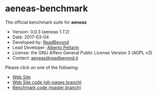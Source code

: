 # aeneas-benchmark

The official benchmark suite for **aeneas**

* Version: 0.0.3 (aeneas 1.7.2)
* Date: 2017-03-04
* Developed by: [ReadBeyond](http://www.readbeyond.it/)
* Lead Developer: [Alberto Pettarin](http://www.albertopettarin.it/)
* License: the GNU Affero General Public License Version 3 (AGPL v3)
* Contact: [aeneas@readbeyond.it](mailto:aeneas@readbeyond.it)

Please click on one of the following:

* [Web Site](https://readbeyond.github.io/aeneas-benchmark/)
* [Web Site code (gh-pages branch)](https://github.com/readbeyond/aeneas-benchmark/)
* [Benchmark code (master branch)](https://github.com/readbeyond/aeneas-benchmark/tree/master)

